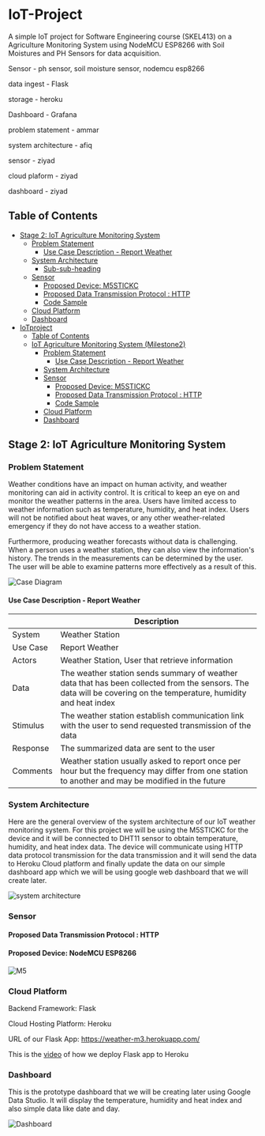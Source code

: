 # IoT-Project
A simple IoT project for Software Engineering course (SKEL413) on a Agriculture Monitoring System using NodeMCU ESP8266 with Soil Moistures and PH Sensors for data acquisition.

Sensor      - ph sensor, soil moisture sensor, nodemcu esp8266

data ingest - Flask

storage     - heroku

Dashboard   - Grafana

problem statement - ammar

system architecture - afiq

sensor - ziyad

cloud plaform - ziyad

dashboard - ziyad

## Table of Contents
- [Stage 2: IoT Agriculture Monitoring System](#stage-2--iot-agriculture-monitoring-system)
  * [Problem Statement](#problem-statement)
    + [Use Case Description - Report Weather](#use-case-description---report-weather)
  * [System Architecture](#system-architecture)
    + [Sub-sub-heading](#sub-sub-heading-1)
  * [Sensor](#sensor)
    + [Proposed Device: M5STICKC](#proposed-device--m5stickc)
    + [Proposed Data Transmission Protocol : HTTP](#proposed-data-transmission-protocol---http)
    + [Code Sample](#code-sample)
  * [Cloud Platform](#cloud-platform)
  * [Dashboard](#dashboard)
- [IoTproject](#iotproject)
    + [Table of Contents](#table-of-contents)
  * [IoT Agriculture Monitoring System (Milestone2)](#iot-agriculture-monitoring-system--milestone2-)
    + [Problem Statement](#problem-statement)
      - [Use Case Description - Report Weather](#use-case-description---report-weather)
    + [System Architecture](#system-architecture)
    + [Sensor](#sensor)
      - [Proposed Device: M5STICKC](#proposed-device--m5stickc)
      - [Proposed Data Transmission Protocol : HTTP](#proposed-data-transmission-protocol---http)
      - [Code Sample](#code-sample)
    + [Cloud Platform](#cloud-platform)
    + [Dashboard](#dashboard)  
## Stage 2: IoT Agriculture Monitoring System
### Problem Statement

Weather conditions have an impact on human activity, and weather monitoring can aid in activity control. It is critical to keep an eye on and monitor the weather patterns in the area. Users have limited access to weather information such as temperature, humidity, and heat index. Users will not be notified about  heat waves, or any other weather-related emergency if they do not have access to a weather station.

Furthermore, producing weather forecasts without data is challenging. When a person uses a weather station, they can also view the information's history. The trends in the measurements can be determined by the user. The user will be able to examine patterns more effectively as a result of this.

![Case Diagram](https://i.ibb.co/mt1dCW2/image1.jpg)

#### Use Case Description - Report Weather


|        | Description |
| ------- | ---------------|
| System | Weather Station |
| Use Case | Report Weather |
| Actors | Weather Station, User that retrieve information |
| Data | The weather station sends summary of weather data that has been collected from the sensors. The data will be covering on the temperature, humidity and heat index |
| Stimulus | The weather station establish communication link with the user to send requested transmission of the data |
| Response | The summarized data are sent to the user |
| Comments | Weather station usually asked to report once per hour but the frequency may differ from one station to another and may be modified in the future |

### System Architecture

Here are the general overview of the system architecture of our IoT weather monitoring system. For this project we will be using the M5STICKC for the device and it will be connected to DHT11 sensor to obtain temperature, humidity, and heat index data. The device will communicate using HTTP data protocol transmission for the data transmission and it will send the data to Heroku Cloud platform and finally update the data on our simple dashboard app which we will be using google web dashboard that we will create later.

![system architecture](https://i.ibb.co/RvBLGVK/Capture2.jpg)

### Sensor
#### Proposed Data Transmission Protocol : HTTP
#### Proposed Device: NodeMCU ESP8266

![M5](https://hackster.imgix.net/uploads/attachments/944050/node-mcu_nRId0HmElJ.jpg?auto=compress%2Cformat&w=1280&h=960&fit=max)


  
### Cloud Platform

Backend Framework: Flask

Cloud Hosting Platform: Heroku

URL of our Flask App: https://weather-m3.herokuapp.com/

This is the [video](https://www.youtube.com/watch?v=0j9s8jk-LtA&ab_channel=MOHDHAFEEZSHAHRIL) of how we deploy Flask app to Heroku

### Dashboard

This is the prototype dashboard that we will be creating later using Google Data Studio. It will display the temperature, humidity and heat index and also simple data like date and day.

![Dashboard](https://i.ibb.co/LSsG0yz/dashboard.jpg)

